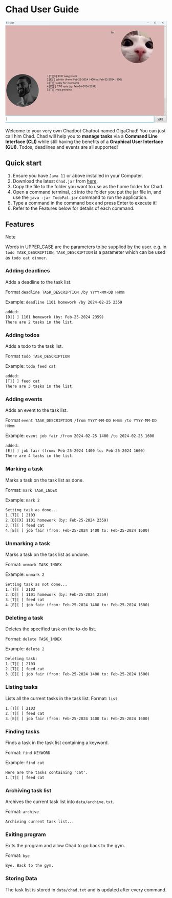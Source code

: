 # Chad User Guide

![Screenshot](./Ui.png)

Welcome to your very own ~~Chadbot~~ Chatbot named GigaChad! You can just call him Chad.
Chad will help you to **manage tasks** via a **Command Line Interface (CLI)** while still having
the benefits of a **Graphical User Interface (GUI)**. Todos, deadlines and events are all supported!

## Quick start

1. Ensure you have `Java 11` or above installed in your Computer.
2. Download the latest `Chad.jar` from [here](https://github.com/chonghaoen/ip/releases).
3. Copy the file to the folder you want to use as the home folder for Chad.
4. Open a command terminal, `cd` into the folder you put the jar file in, and use the `java -jar TodoPal.jar` command to run the application.
5. Type a command in the command box and press Enter to execute it!
6. Refer to the Features below for details of each command.

## Features
> [!NOTE]  
> Words in UPPER_CASE are the parameters to be supplied by the user.
> e.g. in `todo TASK_DESCRIPTION`, `TASK_DESCRIPTION` is a parameter which can be used as `todo eat dinner`.

### Adding deadlines

Adds a deadline to the task list.

Format `deadline TASK_DESCRIPTION /by YYYY-MM-DD HHmm`

Example: `deadline 1101 homework /by 2024-02-25 2359`

```
added:
[D][ ] 1101 homework (by: Feb-25-2024 2359)
There are 2 tasks in the list.
```

### Adding todos

Adds a todo to the task list.

Format `todo TASK_DESCRIPTION`

Example: `todo feed cat`

```
added:
[T][ ] feed cat
There are 3 tasks in the list.
```


### Adding events

Adds an event to the task list.

Format `event TASK_DESCRIPTION /from YYYY-MM-DD HHmm /to YYYY-MM-DD HHmm`

Example: `event job fair /from 2024-02-25 1400 /to 2024-02-25 1600`

```
added:
[E][ ] job fair (from: Feb-25-2024 1400 to: Feb-25-2024 1600)
There are 4 tasks in the list.
```

### Marking a task
Marks a task on the task list as done.

Format: `mark TASK_INDEX`

Example: `mark 2`

```
Setting task as done...
1.[T][ ] 2103
2.[D][X] 1101 homework (by: Feb-25-2024 2359)
3.[T][ ] feed cat
4.[E][ ] job fair (from: Feb-25-2024 1400 to: Feb-25-2024 1600)
```

### Unmarking a task
Marks a task on the task list as undone.

Format: `unmark TASK_INDEX`

Example: `unmark 2`

```
Setting task as not done...
1.[T][ ] 2103
2.[D][ ] 1101 homework (by: Feb-25-2024 2359)
3.[T][ ] feed cat
4.[E][ ] job fair (from: Feb-25-2024 1400 to: Feb-25-2024 1600)
```

### Deleting a task

Deletes the specified task on the to-do list.

Format: `delete TASK_INDEX`

Example: `delete 2`

```
Deleting task:
1.[T][ ] 2103
2.[T][ ] feed cat
3.[E][ ] job fair (from: Feb-25-2024 1400 to: Feb-25-2024 1600)
```

### Listing tasks
Lists all the current tasks in the task list.
Format: `list`
```
1.[T][ ] 2103
2.[T][ ] feed cat
3.[E][ ] job fair (from: Feb-25-2024 1400 to: Feb-25-2024 1600)
```

### Finding tasks

Finds a task in the task list containing a keyword.

Format: `find KEYWORD`

Example: `find cat`

```
Here are the tasks containing 'cat'.
1.[T][ ] feed cat
```

### Archiving task list
Archives the current task list into `data/archive.txt`.

Format: `archive`

```
Archiving current task list...
```

### Exiting program

Exits the program and allow Chad to go back to the gym.

Format: `bye`

```
Bye. Back to the gym.
```

### Storing Data
The task list is stored in `data/chad.txt` and is updated after every command.


